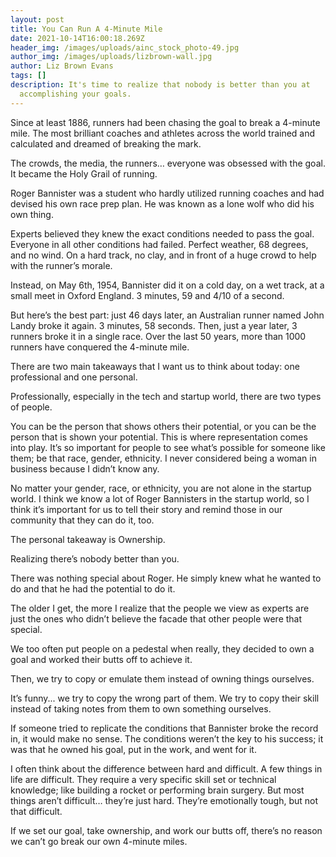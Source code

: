 ```yaml
---
layout: post
title: You Can Run A 4-Minute Mile
date: 2021-10-14T16:00:18.269Z
header_img: /images/uploads/ainc_stock_photo-49.jpg
author_img: /images/uploads/lizbrown-wall.jpg
author: Liz Brown Evans
tags: []
description: It's time to realize that nobody is better than you at
  accomplishing your goals.
---
```

Since at least 1886, runners had been chasing the goal to break a 4-minute mile. The most brilliant coaches and athletes across the world trained and calculated and dreamed of breaking the mark.



The crowds, the media, the runners… everyone was obsessed with the goal. It became the Holy Grail of running. 



Roger Bannister was a student who hardly utilized running coaches and had devised his own race prep plan. He was known as a lone wolf who did his own thing.



Experts believed they knew the exact conditions needed to pass the goal. Everyone in all other conditions had failed. Perfect weather, 68 degrees, and no wind. On a hard track, no clay, and in front of a huge crowd to help with the runner’s morale.



Instead, on May 6th, 1954, Bannister did it on a cold day, on a wet track, at a small meet in Oxford England. 3 minutes, 59 and 4/10 of a second.



But here’s the best part: just 46 days later, an Australian runner named John Landy broke it again. 3 minutes, 58 seconds. Then, just a year later, 3 runners broke it in a single race. Over the last 50 years, more than 1000 runners have conquered the 4-minute mile.



There are two main takeaways that I want us to think about today: one professional and one personal.



Professionally, especially in the tech and startup world, there are two types of people.

You can be the person that shows others their potential, or you can be the person that is shown your potential. This is where representation comes into play. It’s so important for people to see what’s possible for someone like them; be that race, gender, ethnicity. I never considered being a woman in business because I didn’t know any.



No matter your gender, race, or ethnicity, you are not alone in the startup world. I think we know a lot of Roger Bannisters in the startup world, so I think it’s important for us to tell their story and remind those in our community that they can do it, too.



The personal takeaway is Ownership. 

Realizing there’s nobody better than you. 

There was nothing special about Roger. He simply knew what he wanted to do and that he had the potential to do it. 

The older I get, the more I realize that the people we view as experts are just the ones who didn’t believe the facade that other people were that special.

We too often put people on a pedestal when really, they decided to own a goal and worked their butts off to achieve it.

Then, we try to copy or emulate them instead of owning things ourselves.

It’s funny... we try to copy the wrong part of them. We try to copy their skill instead of taking notes from them to own something ourselves.

If someone tried to replicate the conditions that Bannister broke the record in, it would make no sense. The conditions weren’t the key to his success; it was that he owned his goal, put in the work, and went for it.



I often think about the difference between hard and difficult. A few things in life are difficult. They require a very specific skill set or technical knowledge; like building a rocket or performing brain surgery. But most things aren’t difficult… they’re just hard. They’re emotionally tough, but not that difficult.



If we set our goal, take ownership, and work our butts off, there’s no reason we can’t go break our own 4-minute miles.